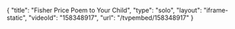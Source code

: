 {
    "title": "Fisher Price Poem to Your Child",
    "type": "solo",
    "layout": "iframe-static",
    "videoId": "158348917",
    "url": "\/tvpembed\/158348917"
}
